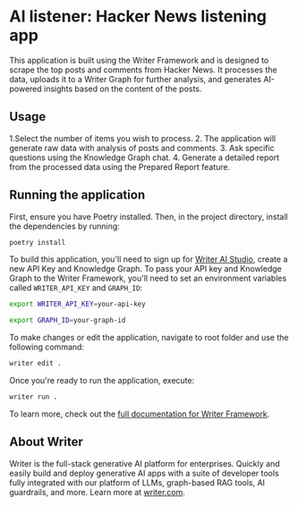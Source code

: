 # AI listener: Hacker News listening app
This application is built using the Writer Framework and is designed to scrape the top posts and comments from Hacker News. It processes the data, uploads it to a Writer Graph for further analysis, and generates AI-powered insights based on the content of the posts.
## Usage

1.Select the number of items you wish to process.
2. The application will generate raw data with analysis of posts and comments.
3. Ask specific questions using the Knowledge Graph chat.
4. Generate a detailed report from the processed data using the Prepared Report feature.

## Running the application
First, ensure you have Poetry installed. Then, in the project directory, install the dependencies by running:

```sh
poetry install
```

To build this application, you'll need to sign up for [Writer AI Studio](https://app.writer.com/aistudio/signup?utm_campaign=devrel), create a new API Key and Knowledge Graph. To pass your API key and Knowledge Graph to the Writer Framework, you'll need to set an environment variables called `WRITER_API_KEY` and `GRAPH_ID`:
```sh
export WRITER_API_KEY=your-api-key
```
```sh
export GRAPH_ID=your-graph-id
```

To make changes or edit the application, navigate to root folder and use the following command:


```sh
writer edit .
```

Once you're ready to run the application, execute:

```sh
writer run .
```

To learn more, check out the [full documentation for Writer Framework](https://dev.writer.com/framework/introduction).

## About Writer

Writer is the full-stack generative AI platform for enterprises. Quickly and easily build and deploy generative AI apps with a suite of developer tools fully integrated with our platform of LLMs, graph-based RAG tools, AI guardrails, and more. Learn more at [writer.com](https://www.writer.com?utm_source=github&utm_medium=readme&utm_campaign=framework).
